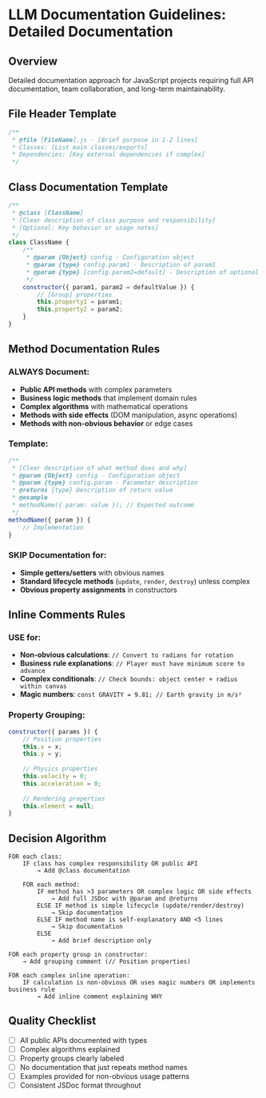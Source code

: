 # LLM Documentation Guidelines: Detailed Documentation

## Overview
Detailed documentation approach for JavaScript projects requiring full API documentation, team collaboration, and long-term maintainability.

## File Header Template
```javascript
/**
 * @file [FileName].js - [Brief purpose in 1-2 lines]
 * Classes: [List main classes/exports]
 * Dependencies: [Key external dependencies if complex]
 */
```

## Class Documentation Template
```javascript
/**
 * @class [ClassName]
 * [Clear description of class purpose and responsibility]
 * [Optional: Key behavior or usage notes]
 */
class ClassName {
    /**
     * @param {Object} config - Configuration object
     * @param {type} config.param1 - Description of param1
     * @param {type} [config.param2=default] - Description of optional param2
     */
    constructor({ param1, param2 = defaultValue }) {
        // [Group] properties
        this.property1 = param1;
        this.property2 = param2;
    }
}
```

## Method Documentation Rules

### ALWAYS Document:
- **Public API methods** with complex parameters
- **Business logic methods** that implement domain rules
- **Complex algorithms** with mathematical operations
- **Methods with side effects** (DOM manipulation, async operations)
- **Methods with non-obvious behavior** or edge cases

### Template:
```javascript
/**
 * [Clear description of what method does and why]
 * @param {Object} config - Configuration object
 * @param {type} config.param - Parameter description
 * @returns {type} Description of return value
 * @example
 * methodName({ param: value }); // Expected outcome
 */
methodName({ param }) {
    // Implementation
}
```

### SKIP Documentation for:
- **Simple getters/setters** with obvious names
- **Standard lifecycle methods** (`update`, `render`, `destroy`) unless complex
- **Obvious property assignments** in constructors

## Inline Comments Rules

### USE for:
- **Non-obvious calculations**: `// Convert to radians for rotation`
- **Business rule explanations**: `// Player must have minimum score to advance`
- **Complex conditionals**: `// Check bounds: object center + radius within canvas`
- **Magic numbers**: `const GRAVITY = 9.81; // Earth gravity in m/s²`

### Property Grouping:
```javascript
constructor({ params }) {
    // Position properties
    this.x = x;
    this.y = y;
    
    // Physics properties
    this.velocity = 0;
    this.acceleration = 0;
    
    // Rendering properties
    this.element = null;
}
```

## Decision Algorithm

```
FOR each class:
    IF class has complex responsibility OR public API
        → Add @class documentation
    
    FOR each method:
        IF method has >3 parameters OR complex logic OR side effects
            → Add full JSDoc with @param and @returns
        ELSE IF method is simple lifecycle (update/render/destroy)
            → Skip documentation
        ELSE IF method name is self-explanatory AND <5 lines
            → Skip documentation
        ELSE
            → Add brief description only

FOR each property group in constructor:
    → Add grouping comment (// Position properties)

FOR each complex inline operation:
    IF calculation is non-obvious OR uses magic numbers OR implements business rule
        → Add inline comment explaining WHY
```

## Quality Checklist
- [ ] All public APIs documented with types
- [ ] Complex algorithms explained
- [ ] Property groups clearly labeled
- [ ] No documentation that just repeats method names
- [ ] Examples provided for non-obvious usage patterns
- [ ] Consistent JSDoc format throughout
